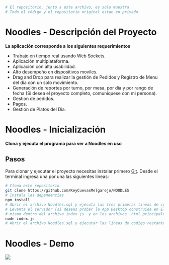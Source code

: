 ```bash
# El repositorio, junto a este archivo, es sólo muestra. 
# Todo el código y el repositorio original estan en privado.
```
# Noodles - Descripción del Proyecto
**La aplicación corresponde a los siguientes requerimientos**
- Trabajo en tiempo real usando Web Sockets.
- Aplicación multiplataforma.
- Aplicación con alta usabilidad.
- Alto desempeño en dispositivos moviles.
- Drag and Drop para realizar la gestión de Pedidos y Registro de Menu del dia con un solo movimiento.
- Generación de reportes por turno, por mesa, por dia y por rango de fecha (Si desea el proyecto completo, comuniquese con mi persona).
- Gestion de pedidos.
- Pagos.
- Gestión de Platos del Dia.

# Noodles - Inicialización

**Clona y ejecuta el programa para ver a Noodles en uso**

## Pasos

Para clonar y ejecutar el proyecto necesitas instalar primero [Git](https://git-scm.com). Desde el terminal ingresa una por una las siguientes lineas:

```bash
# Clona este repositorio
git clone https://github.com/KeyCuevasMelgarejo/NOODLES
# Instala las dependencias
npm install
# Abrir el archivo Noodles.sql y ejecuta las tres primeras lineas de codigo del script dentro de MySQL Workbench
# Levanta el servidor (si deseas probar la App Desktop construida en ElectronJS descomenta el bloque de codigo que hace referencia al 
# mismo dentro del archivo index.js  y en los archivos .html principales cuyo codigo se encuentra comentado)
node index.js
# Abrir el archivo Noodles.sql y ejecutar las lineas de codigo restante dentro de MySQL Workbench
```

# Noodles - Demo
![](Demo.gif)
